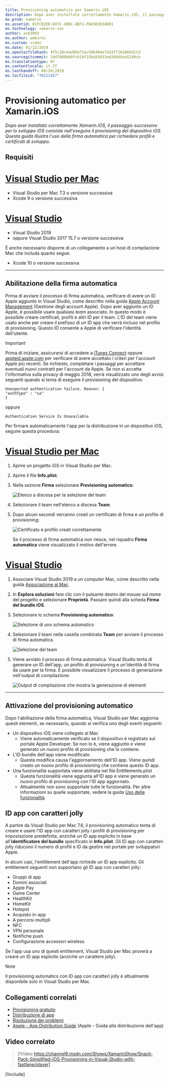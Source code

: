 ```yaml
---
title: Provisioning automatico per Xamarin.iOS
description: Dopo aver installato correttamente Xamarin.iOS, il passaggio successivo nello sviluppo iOS consiste nell'eseguire il provisioning del dispositivo iOS. Questa guida illustra l'uso della firma automatica per richiedere profili e certificati di sviluppo.
ms.prod: xamarin
ms.assetid: 81FCB2ED-687C-40BC-ABF1-FB4303034D01
ms.technology: xamarin-ios
author: asb3993
ms.author: amburns
ms.custom: video
ms.date: 01/22/2019
ms.openlocfilehash: 4f5c28c4ad9b673ac50b404e7d34f718366bd11d
ms.sourcegitcommit: 1dd7d09b60fcb1bf15ba54831ed3dd46aa5240cb
ms.translationtype: HT
ms.contentlocale: it-IT
ms.lasthandoff: 08/28/2019
ms.locfileid: "70121457"
---
```

# <a name="automatic-provisioning-for-xamarinios"></a>Provisioning automatico per Xamarin.iOS

_Dopo aver installato correttamente Xamarin.iOS, il passaggio successivo per lo sviluppo iOS consiste nell'eseguire il provisioning del dispositivo iOS. Questa guida illustra l'uso della firma automatica per richiedere profili e certificati di sviluppo._

## <a name="requirements"></a>Requisiti

# <a name="visual-studio-for-mactabmacos"></a>[Visual Studio per Mac](#tab/macos)

- Visual Studio per Mac 7.3 o versione successiva
- Xcode 9 o versione successiva

# <a name="visual-studiotabwindows"></a>[Visual Studio](#tab/windows)

- Visual Studio 2019
- oppure Visual Studio 2017 15.7 o versione successiva

È anche necessario disporre di un collegamento a un host di compilazione Mac che includa quanto segue:

- Xcode 10 o versione successiva

-----

## <a name="enabling-automatic-signing"></a>Abilitazione della firma automatica

Prima di avviare il processo di firma automatica, verificare di avere un ID Apple aggiunto in Visual Studio, come descritto nella guida [Apple Account Management](~/cross-platform/macios/apple-account-management.md) (Gestione degli account Apple). Dopo aver aggiunto un ID Apple, è possibile usare qualsiasi _team_ associato. In questo modo è possibile creare certificati, profili e altri ID per il team. L'ID del team viene usato anche per creare il prefisso di un ID app che verrà incluso nel profilo di provisioning. Questo ID consente a Apple di verificare l'identità dell'utente.

> [!IMPORTANT]
> Prima di iniziare, assicurarsi di accedere a [iTunes Connect](https://itunesconnect.apple.com/) oppure [appleid.apple.com](https://appleid.apple.com) per verificare di avere accettato i criteri per l'account Apple più recenti. Se richiesto, completare i passaggi per accettare eventuali nuovi contratti per l'account da Apple. Se non si accetta l'informativa sulla privacy di maggio 2018, verrà visualizzato uno degli avvisi seguenti quando si tenta di eseguire il provisioning del dispositivo:
>
> ```
> Unexpected authentication failure. Reason: {
> "authType" : "sa"
> }
> ```
>
> oppure
>
> ```
> Authentication Service Is Unavailable
> ```

Per firmare automaticamente l'app per la distribuzione in un dispositivo iOS, seguire questa procedura:

# <a name="visual-studio-for-mactabmacos"></a>[Visual Studio per Mac](#tab/macos)

1. Aprire un progetto iOS in Visual Studio per Mac.

2. Aprire il file **Info.plist**.

3. Nella sezione **Firma** selezionare **Provisioning automatico**:

    ![Elenco a discesa per la selezione del team](automatic-provisioning-images/image2.png)

4. Selezionare il team nell'elenco a discesa **Team**.

5. Dopo alcuni secondi verranno creati un certificato di firma e un profilo di provisioning:

    ![Certificato e profilo creati correttamente](automatic-provisioning-images/image5.png)

    Se il processo di firma automatica non riesce, nel riquadro **Firma automatica** viene visualizzato il motivo dell'errore.

# <a name="visual-studiotabwindows"></a>[Visual Studio](#tab/windows)

1. Associare Visual Studio 2019 a un computer Mac, come descritto nella guida [Associazione al Mac](~/ios/get-started/installation/windows/connecting-to-mac/index.md).

2. In **Esplora soluzioni** fare clic con il pulsante destro del mouse sul nome del progetto e selezionare **Proprietà**. Passare quindi alla scheda **Firma del bundle iOS**.

3. Selezionare lo schema **Provisioning automatico**:

    ![Selezione di uno schema automatico](automatic-provisioning-images/prov4.png)

4. Selezionare il team nella casella combinata **Team** per avviare il processo di firma automatica.

    ![Selezione del team](automatic-provisioning-images/prov3.png)

5. Viene avviato il processo di firma automatica. Visual Studio tenta di generare un ID dell'app, un profilo di provisioning e un'identità di firma da usare per la firma. È possibile visualizzare il processo di generazione nell'output di compilazione:

    ![Output di compilazione che mostra la generazione di elementi](automatic-provisioning-images/prov5.png)

-----

## <a name="triggering-automatic-provisioning"></a>Attivazione del provisioning automatico

Dopo l'abilitazione della firma automatica, Visual Studio per Mac aggiorna questi elementi, se necessario, quando si verifica uno degli eventi seguenti:

- Un dispositivo iOS viene collegato al Mac
    - Viene automaticamente verificato se il dispositivo è registrato sul portale Apple Developer. Se non lo è, viene aggiunto e viene generato un nuovo profilo di provisioning che lo contiene.
- L'ID bundle dell'app viene modificato
    - Questa modifica causa l'aggiornamento dell'ID app. Viene quindi creato un nuovo profilo di provisioning che contiene questo ID app.
- Una funzionalità supportata viene abilitata nel file Entitlements.plist
    - Questa funzionalità viene aggiunta all'ID app e viene generato un nuovo profilo di provisioning con l'ID app aggiornato.
    - Attualmente non sono supportate tutte le funzionalità. Per altre informazioni su quelle supportate, vedere la guida [Uso delle funzionalità](~/ios/deploy-test/provisioning/capabilities/index.md).

## <a name="wildcard-app-ids"></a>ID app con caratteri jolly

A partire da Visual Studio per Mac 7.6, il provisioning automatico tenta di creare e usare l'ID app con caratteri jolly i profili di provisioning per impostazione predefinita, anziché un ID app esplicito in base all'**identificatore del bundle** specificato in **Info.plist**. Gli ID app con caratteri jolly riducono il numero di profili e ID da gestire nel portale per sviluppatori Apple.

In alcuni casi, l'entitlement dell'app richiede un ID app esplicito. Gli entitlement seguenti non supportano gli ID app con caratteri jolly:

- Gruppi di app
- Domini associati
- Apple Pay
- Game Center
- HealthKit
- HomeKit
- Hotspot
- Acquisto in-app
- A percorsi multipli
- NFC
- VPN personale
- Notifiche push
- Configurazione accessori wireless

Se l'app usa uno di questi entitlement, Visual Studio per Mac proverà a creare un ID app esplicito (anziché un carattere jolly).

> [!NOTE]
> Il provisioning automatico con ID app con caratteri jolly è attualmente disponibile solo in Visual Studio per Mac.

## <a name="related-links"></a>Collegamenti correlati

- [Provisioning gratuito](~/ios/get-started/installation/device-provisioning/free-provisioning.md)
- [Distribuzione di app](~/ios/deploy-test/app-distribution/index.md)
- [Risoluzione dei problemi](~/ios/deploy-test/troubleshooting.md)
- [Apple - App Distribution Guide](https://developer.apple.com/library/ios/documentation/IDEs/Conceptual/AppDistributionGuide/Introduction/Introduction.html) (Apple - Guida alla distribuzione dell'app)

## <a name="related-video"></a>Video correlato

> [!Video https://channel9.msdn.com/Shows/XamarinShow/Snack-Pack-Simplified-iOS-Provisioning-in-Visual-Studio-with-fastlane/player]

[!include[](~/essentials/includes/xamarin-show-essentials.md)]
